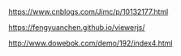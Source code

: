 https://www.cnblogs.com/Jimc/p/10132177.html

https://fengyuanchen.github.io/viewerjs/

http://www.dowebok.com/demo/192/index4.html







